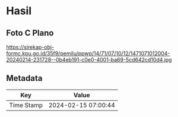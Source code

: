 # Hasil

## Foto C Plano

https://sirekap-obj-formc.kpu.go.id/35f9/pemilu/ppwp/14/71/07/10/12/1471071012004-20240214-231728--0b4eb191-c0e0-4001-ba69-5cd642cd10d4.jpg


## Metadata

| Key        | Value               |
| ---------- | ------------------- |
| Time Stamp | 2024-02-15 07:00:44 |



